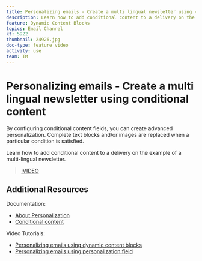 ```yaml
---
title: Personalizing emails - Create a multi lingual newsletter using conditional content
description: Learn how to add conditional content to a delivery on the example of a multi-lingual newsletter.
feature: Dynamic Content Blocks
topics: Email Channel
kt: 5922
thumbnail: 24926.jpg
doc-type: feature video
activity: use
team: TM
---
```


# Personalizing emails - Create a multi lingual newsletter using conditional content

By configuring conditional content fields, you can create advanced personalization. Complete text blocks and/or images are replaced when a particular condition is satisfied.

Learn how to add conditional content to a delivery on the example of a multi-lingual newsletter.

>[!VIDEO](https://video.tv.adobe.com/v/24926?quality=12)

## Additional Resources

Documentation:

* [About Personalization](https://docs.adobe.com/content/help/en/campaign-classic/using/sending-messages/personalizing-deliveries/about-personalization.html)
* [Conditional content](https://docs.adobe.com/content/help/en/campaign-classic/using/sending-messages/personalizing-deliveries/conditional-content.html)

Video Tutorials:

* [Personalizing emails using dynamic content blocks](/help/sending-messages/email-channel/personalization-with-dynamic-content-blocks.md)
* [Personalizing emails using personalization field](/help/sending-messages/email-channel/personalizing-emails-using-personalization-fields.md)
